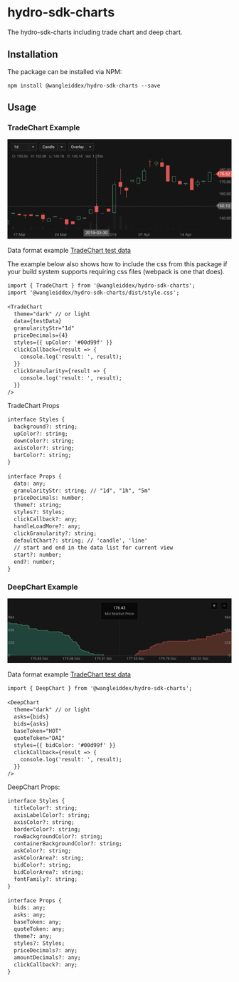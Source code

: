 # hydro-sdk-charts

The hydro-sdk-charts including trade chart and deep chart.

## Installation

The package can be installed via NPM:

```
npm install @wangleiddex/hydro-sdk-charts --save
```

## Usage

### TradeChart Example

![TradeChart-dark](./assets/images/TradeChart-dark.png)

Data format example [TradeChart test data](https://github.com/HydroProtocol/hydro-sdk-charts/blob/master/assets/js/TradeChartTestData.js)

The example below also shows how to include the css from this package if your build system supports requiring css files (webpack is one that does). 
```
import { TradeChart } from '@wangleiddex/hydro-sdk-charts';
import '@wangleiddex/hydro-sdk-charts/dist/style.css';

<TradeChart
  theme="dark" // or light
  data={testData}
  granularityStr="1d"
  priceDecimals={4}
  styles={{ upColor: '#00d99f' }}
  clickCallback={result => {
    console.log('result: ', result);
  }}
  clickGranularity={result => {
    console.log('result: ', result);
  }}
/>
```

TradeChart Props

```
interface Styles {
  background?: string;
  upColor?: string;
  downColor?: string;
  axisColor?: string;
  barColor?: string;
}

interface Props {
  data: any;
  granularityStr: string; // "1d", "1h", "5m"
  priceDecimals: number;
  theme?: string;
  styles?: Styles;
  clickCallback?: any;
  handleLoadMore?: any;
  clickGranularity?: string;
  defaultChart?: string; // 'candle', 'line'
  // start and end in the data list for current view
  start?: number;
  end?: number;
}
```

### DeepChart Example

![DeepChart-dark](./assets/images/DeepChart-dark.png)

Data format example [TradeChart test data](https://github.com/HydroProtocol/hydro-sdk-charts/blob/master/assets/js/DeepChartTestData.js)

```
import { DeepChart } from '@wangleiddex/hydro-sdk-charts';

<DeepChart
  theme="dark" // or light
  asks={bids}
  bids={asks}
  baseToken="HOT"
  quoteToken="DAI"
  styles={{ bidColor: '#00d99f' }}
  clickCallback={result => {
    console.log('result: ', result);
  }}
/>
```

DeepChart Props:

```
interface Styles {
  titleColor?: string;
  axisLabelColor?: string;
  axisColor?: string;
  borderColor?: string;
  rowBackgroundColor?: string;
  containerBackgroundColor?: string;
  askColor?: string;
  askColorArea?: string;
  bidColor?: string;
  bidColorArea?: string;
  fontFamily?: string;
}

interface Props {
  bids: any;
  asks: any;
  baseToken: any;
  quoteToken: any;
  theme?: any;
  styles?: Styles;
  priceDecimals?: any;
  amountDecimals?: any;
  clickCallback?: any;
}
```
